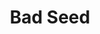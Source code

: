 ---
title: Bad Seed
year: 1962
opening_date: 1962-01-12
closing_date: 1962-01-20
layout: productions
image:
image_caption:
image_credit:
playbill:
category:
details:
  Theatre: Theatre Jacksonville
  Venue: Little Theatre
cast:
  Rhoda Penmark: Cathy Perry
  Col. Kenneth Penmark: William Austill, Jr
  Christine Penmark: Peggy Gift
  Monica Breedlove: Jane Porter
  Emory Wages: William Scott Thornton
  Leroy: Roger Pugh
  Miss Fern: Shirley Sandusky
  Reginald Tasker: Chase Ambler
  Mrs. Daigle: Mardie Kelly
  Mr. Daigle: C.D. Cleghorn
  Messenger: Kenneth Landers
  Richard Bravo: Raymond Winstead
crew:
  Director: George Ballis
  Set Designer: Ben Jones
  Scenic Art: Bob Krell
  Technical Work: Pete House
  Sound and Lighting Design: Chase Ambler
  Stage Manager: Kenneth Landers
  Assistant Stage Manager: Jim Hicken
  Lighting: 
    - Norman Freedman
    - Peggy Miller
  Sound: 
    - Wenonah Wells
    - Thea Harrell
  Costumes: Frank Ridge
  Properties: 
    - Gladys Dale
    - Esther Barnes
    - Ann Brown
    - Evelyn Clark
    - Helen Cochran
    - Ruth Perry
    - Edythe Price
    - Lois Taylor
  Make-Up: 
    - Trudi Johnston
    - Carolyn Lieder
  Special Scenic Artist: Bob Krell
  Construction and Painting: 
    - Wenonah Wells
    - Thea Harrell
    - Ira Fink
    - Pete House
    - Joanne House
    - Peggy Miller
    - Gladys Dale
    - Chuck Wells
external_links:
---